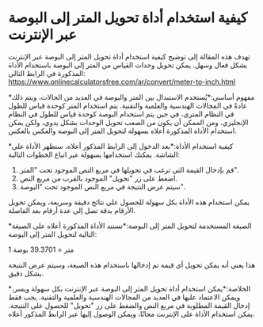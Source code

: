 كيفية استخدام أداة تحويل المتر إلى البوصة عبر الإنترنت
======================================================

تهدف هذه المقالة إلى توضيح كيفية استخدام أداة تحويل المتر إلى البوصة عبر الإنترنت بشكل فعال وسهل. يمكن تحويل وحدات القياس من المتر إلى البوصة باستخدام الأداة المذكورة في الرابط التالي: <https://www.onlinecalculatorsfree.com/ar/convert/meter-to-inch.html>

*مفهوم أساسي:*يُستخدم الاستبدال بين المتر والبوصة في العديد من الحالات، ويتم ذلك عادةً في المجالات الهندسية والعلمية والتقنية. يتم استخدام المتر كوحدة قياس للطول في النظام المتري، في حين يتم استخدام البوصة كوحدة قياس للطول في النظام الإنجليزي. ومن الممكن أن يكون من الصعب تحويل الوحدات بشكل يدوي، ولكن يمكن استخدام الأداة المذكورة أعلاه بسهولة لتحويل المتر إلى البوصة والعكس بالعكس.

*كيفية استخدام الأداة:*بعد الدخول إلى الرابط المذكور أعلاه، ستظهر الأداة على الشاشة. يمكنك استخدامها بسهولة عبر اتباع الخطوات التالية:

1. قم بإدخال القيمة التي ترغب في تحويلها في مربع النص الموجود تحت "المتر".
2. اضغط على زر "تحويل" الموجود بالقرب من مربع النص.
3. سيتم عرض النتيجة في مربع النص الموجود تحت "البوصة".

يمكن استخدام هذه الأداة بكل سهولة للحصول على نتائج دقيقة وسريعة، ويمكن تحويل الأرقام بدقة تصل إلى عدة أرقام بعد الفاصلة.

*الصيغة المستخدمة لتحويل المتر إلى البوصة:*تستند الأداة المذكورة أعلاه على الصيغة التالية لتحويل المتر إلى البوصة:

1 متر = 39.3701 بوصة

هذا يعني أنه يمكن تحويل أي قيمة تم إدخالها باستخدام هذه الصيغة، وسيتم عرض النتيجة بشكل دقيق.

*الخلاصة:*يمكن استخدام أداة تحويل المتر إلى البوصة عبر الإنترنت بكل سهولة ويسر، ويمكن الاعتماد عليها في العديد من المجالات الهندسية والعلمية والتقنية. يجب فقط إدخال القيمة المطلوبة في مربع النص والضغط على زر "تحويل" للحصول على النتيجة. يمكن استخدام الأداة على الإنترنت مجانًا، ويمكن الوصول إليها عبر الرابط المذكور أعلاه.